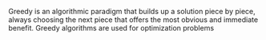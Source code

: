 Greedy is an algorithmic paradigm that builds up a solution piece by piece, always choosing the next piece that offers the most obvious and immediate benefit. Greedy algorithms are used for optimization problems
